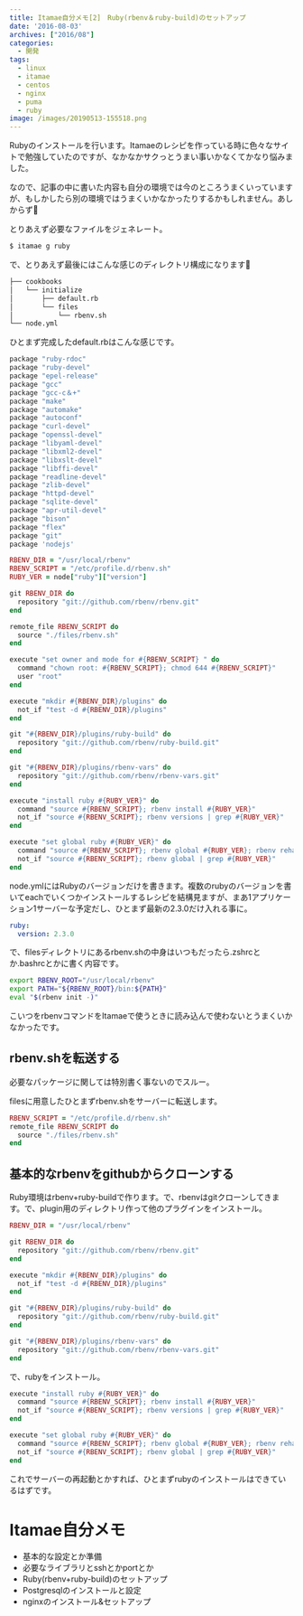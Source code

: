 ```yaml
---
title: Itamae自分メモ[2]　Ruby(rbenv＆ruby-build)のセットアップ
date: '2016-08-03'
archives: ["2016/08"]
categories:
  - 開発
tags:
  - linux
  - itamae
  - centos
  - nginx
  - puma
  - ruby
image: /images/20190513-155518.png
---
```

Rubyのインストールを行います。Itamaeのレシピを作っている時に色々なサイトで勉強していたのですが、なかなかサクっとうまい事いかなくてかなり悩みました。

<!--more-->

なので、記事の中に書いた内容も自分の環境では今のところうまくいっていますが、もしかしたら別の環境ではうまくいかなかったりするかもしれません。あしからず👷

とりあえず必要なファイルをジェネレート。

```sh
$ itamae g ruby
```

で、とりあえず最後にはこんな感じのディレクトリ構成になります🌲

```sh
├── cookbooks
│   └── initialize
│       ├── default.rb
│       └── files
│           └── rbenv.sh
└── node.yml
```

ひとまず完成したdefault.rbはこんな感じです。

```ruby
package "ruby-rdoc"
package "ruby-devel"
package "epel-release"
package "gcc"
package "gcc-c＆+"
package "make"
package "automake"
package "autoconf"
package "curl-devel"
package "openssl-devel"
package "libyaml-devel"
package "libxml2-devel"
package "libxslt-devel"
package "libffi-devel"
package "readline-devel"
package "zlib-devel"
package "httpd-devel"
package "sqlite-devel"
package "apr-util-devel"
package "bison"
package "flex"
package "git"
package 'nodejs'

RBENV_DIR = "/usr/local/rbenv"
RBENV_SCRIPT = "/etc/profile.d/rbenv.sh"
RUBY_VER = node["ruby"]["version"]

git RBENV_DIR do
  repository "git://github.com/rbenv/rbenv.git"
end

remote_file RBENV_SCRIPT do
  source "./files/rbenv.sh"
end

execute "set owner and mode for #{RBENV_SCRIPT} " do
  command "chown root: #{RBENV_SCRIPT}; chmod 644 #{RBENV_SCRIPT}"
  user "root"
end

execute "mkdir #{RBENV_DIR}/plugins" do
  not_if "test -d #{RBENV_DIR}/plugins"
end

git "#{RBENV_DIR}/plugins/ruby-build" do
  repository "git://github.com/rbenv/ruby-build.git"
end

git "#{RBENV_DIR}/plugins/rbenv-vars" do
  repository "git://github.com/rbenv/rbenv-vars.git"
end

execute "install ruby #{RUBY_VER}" do
  command "source #{RBENV_SCRIPT}; rbenv install #{RUBY_VER}"
  not_if "source #{RBENV_SCRIPT}; rbenv versions | grep #{RUBY_VER}"
end

execute "set global ruby #{RUBY_VER}" do
  command "source #{RBENV_SCRIPT}; rbenv global #{RUBY_VER}; rbenv rehash"
  not_if "source #{RBENV_SCRIPT}; rbenv global | grep #{RUBY_VER}"
end
```

node.ymlにはRubyのバージョンだけを書きます。複数のrubyのバージョンを書いてeachでいくつかインストールするレシピを結構見ますが、まあ1アプリケーション1サーバーな予定だし、ひとまず最新の2.3.0だけ入れる事に。

```yaml
ruby:
  version: 2.3.0
```

で、filesディレクトリにあるrbenv.shの中身はいつもだったら.zshrcとか.bashrcとかに書く内容です。

```sh
export RBENV_ROOT="/usr/local/rbenv"
export PATH="${RBENV_ROOT}/bin:${PATH}"
eval "$(rbenv init -)"
```

こいつをrbenvコマンドをItamaeで使うときに読み込んで使わないとうまくいかなかったです。

## rbenv.shを転送する

必要なパッケージに関しては特別書く事ないのでスルー。

filesに用意したひとまずrbenv.shをサーバーに転送します。

```ruby
RBENV_SCRIPT = "/etc/profile.d/rbenv.sh"
remote_file RBENV_SCRIPT do
  source "./files/rbenv.sh"
end
```

## 基本的なrbenvをgithubからクローンする

Ruby環境はrbenv+ruby-buildで作ります。で、rbenvはgitクローンしてきます。で、plugin用のディレクトリ作って他のプラグインをインストール。

```ruby
RBENV_DIR = "/usr/local/rbenv"

git RBENV_DIR do
  repository "git://github.com/rbenv/rbenv.git"
end

execute "mkdir #{RBENV_DIR}/plugins" do
  not_if "test -d #{RBENV_DIR}/plugins"
end

git "#{RBENV_DIR}/plugins/ruby-build" do
  repository "git://github.com/rbenv/ruby-build.git"
end

git "#{RBENV_DIR}/plugins/rbenv-vars" do
  repository "git://github.com/rbenv/rbenv-vars.git"
end
```

で、rubyをインストール。

```ruby
execute "install ruby #{RUBY_VER}" do
  command "source #{RBENV_SCRIPT}; rbenv install #{RUBY_VER}"
  not_if "source #{RBENV_SCRIPT}; rbenv versions | grep #{RUBY_VER}"
end

execute "set global ruby #{RUBY_VER}" do
  command "source #{RBENV_SCRIPT}; rbenv global #{RUBY_VER}; rbenv rehash"
  not_if "source #{RBENV_SCRIPT}; rbenv global | grep #{RUBY_VER}"
end
```

これでサーバーの再起動とかすれば、ひとまずrubyのインストールはできているはずです。

# Itamae自分メモ

  * 基本的な設定とか準備
  * 必要なライブラリとsshとかportとか
  * Ruby(rbenv+ruby-build)のセットアップ
  * Postgresqlのインストールと設定
  * nginxのインストール&セットアップ

